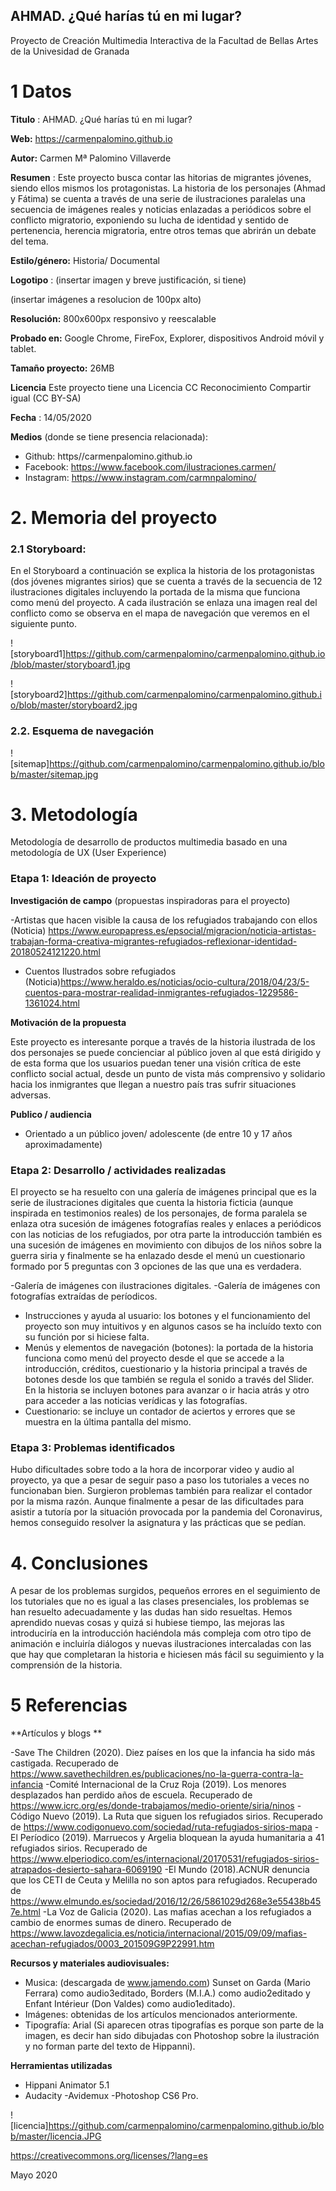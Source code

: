## AHMAD. ¿Qué harías tú en mi lugar?

Proyecto de Creación Multimedia Interactiva de la  Facultad de Bellas Artes de la Univesidad de Granada



# 1 Datos 



**Titulo** : AHMAD. ¿Qué harías tú en mi lugar?

**Web:**   https://carmenpalomino.github.io

**Autor:**  Carmen Mª Palomino Villaverde

**Resumen** : Este proyecto busca contar las hitorias de migrantes jóvenes, siendo ellos mismos los protagonistas. La historia de los personajes (Ahmad y Fátima) se cuenta a través de una serie de ilustraciones paralelas una secuencia de imágenes reales y noticias enlazadas a periódicos sobre el conflicto migratorio, exponiendo su lucha de identidad y sentido de pertenencia, herencia migratoria, entre otros temas que abrirán un debate del tema.

**Estilo/género:**  Historia/ Documental

**Logotipo** : (insertar imagen y breve justificación, si  tiene) 

(insertar imágenes a resolucion de 100px alto)

**Resolución:** 800x600px responsivo y reescalable

**Probado en:**   Google Chrome, FireFox, Explorer, dispositivos Android móvil y tablet.

**Tamaño proyecto:** 26MB 

**Licencia** Este proyecto tiene una Licencia CC Reconocimiento Compartir igual (CC BY-SA)

**Fecha** : 14/05/2020

**Medios** (donde se tiene presencia relacionada):

- Github: https//carmenpalomino.github.io
- Facebook: https://www.facebook.com/ilustraciones.carmen/
- Instagram: https://www.instagram.com/carmnpalomino/



# 2. Memoria del proyecto 

### 2.1 Storyboard: 

En el Storyboard a continuación se explica la historia de los protagonistas (dos jóvenes migrantes sirios) que se cuenta a través de la secuencia de 12 ilustraciones digitales incluyendo la portada de la misma que funciona como menú del proyecto. A cada ilustración se enlaza una imagen real del conflicto como se observa en el mapa de navegación que veremos en el siguiente punto. 

![storyboard1]https://github.com/carmenpalomino/carmenpalomino.github.io/blob/master/storyboard1.jpg

![storyboard2]https://github.com/carmenpalomino/carmenpalomino.github.io/blob/master/storyboard2.jpg





### 2.2. Esquema de navegación 



![sitemap]https://github.com/carmenpalomino/carmenpalomino.github.io/blob/master/sitemap.jpg







# 3. Metodología

Metodología de desarrollo de productos multimedia basado en una metodología de UX (User Experience)



### Etapa 1: Ideación de proyecto

**Investigación de campo** (propuestas inspiradoras para el proyecto)

-Artistas que hacen visible la causa de los refugiados trabajando con ellos (Noticia) https://www.europapress.es/epsocial/migracion/noticia-artistas-trabajan-forma-creativa-migrantes-refugiados-reflexionar-identidad-20180524121220.html
- Cuentos Ilustrados sobre refugiados (Noticia)https://www.heraldo.es/noticias/ocio-cultura/2018/04/23/5-cuentos-para-mostrar-realidad-inmigrantes-refugiados-1229586-1361024.html



**Motivación de la propuesta** 

Este  proyecto es interesante porque a través de la historia ilustrada de los dos personajes se puede concienciar al público joven al que está dirigido y de esta forma que los usuarios puedan tener una visión crítica de este conflicto social actual, desde un punto de vista más comprensivo y solidario hacia los inmigrantes que llegan a nuestro país tras sufrir situaciones adversas.



**Publico / audiencia**

- Orientado a un público joven/ adolescente (de entre 10 y 17 años aproximadamente)





### Etapa 2: Desarrollo / actividades realizadas

El proyecto se ha resuelto con una galería de imágenes principal que es la serie de ilustraciones digitales que cuenta la historia ficticia (aunque inspirada en testimonios reales) de los personajes, de forma paralela se enlaza otra sucesión de imágenes fotografías reales y enlaces a periódicos con las noticias de los refugiados, por otra parte la introducción también es una sucesión de imágenes en movimiento con dibujos de los niños sobre la guerra siria y finalmente se ha enlazado desde el menú un cuestionario formado por 5 preguntas con 3 opciones de las que una es verdadera.

-Galería de imágenes con ilustraciones digitales.
-Galería de imágenes con fotografías extraídas de períodicos.
- Instrucciones y ayuda al usuario: los botones y el funcionamiento del proyecto son muy intuitivos y en algunos casos se ha incluído texto con su función por si hiciese falta. 
- Menús y elementos de navegación (botones): la portada de la historia funciona como menú del proyecto desde el que se accede a la introducción, créditos, cuestionario y la historia principal a través de botones desde los que también se regula el sonido a través del Slider. En la historia se incluyen botones para avanzar o ir hacia atrás y otro para acceder a las noticias verídicas y las fotografías.
- Cuestionario: se incluye un contador de aciertos y errores que se muestra en la última pantalla del mismo.



### Etapa 3: Problemas identificados

Hubo dificultades sobre todo a la hora de incorporar video y audio al proyecto, ya que a pesar de seguir paso a paso los tutoriales a veces no funcionaban bien. Surgieron problemas también para realizar el contador por la misma razón. Aunque finalmente a pesar de las dificultades para asistir a tutoría por la situación provocada por la pandemia del Coronavirus, hemos conseguido resolver la asignatura y las prácticas que se pedían.



# 4. Conclusiones 

A pesar de los problemas surgidos, pequeños errores en el seguimiento de los tutoriales que no es igual a las clases presenciales, los problemas se han resuelto adecuadamente y las dudas han sido resueltas. Hemos aprendido nuevas cosas y quizá si hubiese tiempo, las mejoras las introduciría en la introducción haciéndola más compleja com otro tipo de animación e incluiría diálogos y nuevas ilustraciones intercaladas con las que hay que completaran la historia e hiciesen más fácil su seguimiento y la comprensión de la historia.







# 5 Referencias 

**Artículos y blogs ** 

-Save The Children (2020). Diez países en los que la infancia ha sido más castigada. Recuperado de https://www.savethechildren.es/publicaciones/no-la-guerra-contra-la-infancia
-Comité Internacional de la Cruz Roja (2019). Los menores desplazados han perdido años de escuela. Recuperado de https://www.icrc.org/es/donde-trabajamos/medio-oriente/siria/ninos
-Código Nuevo (2019). La Ruta que siguen los refugiados sirios. Recuperado de https://www.codigonuevo.com/sociedad/ruta-refugiados-sirios-mapa
-El Períodico (2019). Marruecos y Argelia bloquean la ayuda humanitaria a 41 refugiados sirios. Recuperado de https://www.elperiodico.com/es/internacional/20170531/refugiados-sirios-atrapados-desierto-sahara-6069190
-El Mundo (2018).ACNUR denuncia que los CETI de Ceuta y Melilla no son aptos para refugiados. Recuperado de https://www.elmundo.es/sociedad/2016/12/26/5861029d268e3e55438b457e.html
-La Voz de Galicia (2020). Las mafias acechan a los refugiados a cambio de enormes sumas de dinero. Recuperado de https://www.lavozdegalicia.es/noticia/internacional/2015/09/09/mafias-acechan-refugiados/0003_201509G9P22991.htm  


**Recursos y materiales audiovisuales:**

* Musica: (descargada de www.jamendo.com) Sunset on Garda (Mario Ferrara) como audio3editado, Borders (M.I.A.) como audio2editado y Enfant Intérieur (Don Valdes) como audio1editado).
* Imágenes:  obtenidas de los artículos mencionados anteriormente. 
* Tipografía: Arial (Si aparecen otras tipografías es porque son parte de la imagen, es decir han sido dibujadas con Photoshop sobre la ilustración y no forman parte del texto de Hippanni).

**Herramientas utilizadas**

- Hippani Animator 5.1
- Audacity
-Avidemux
-Photoshop CS6 Pro.



![licencia]https://github.com/carmenpalomino/carmenpalomino.github.io/blob/master/licencia.JPG

https://creativecommons.org/licenses/?lang=es

Mayo 2020

